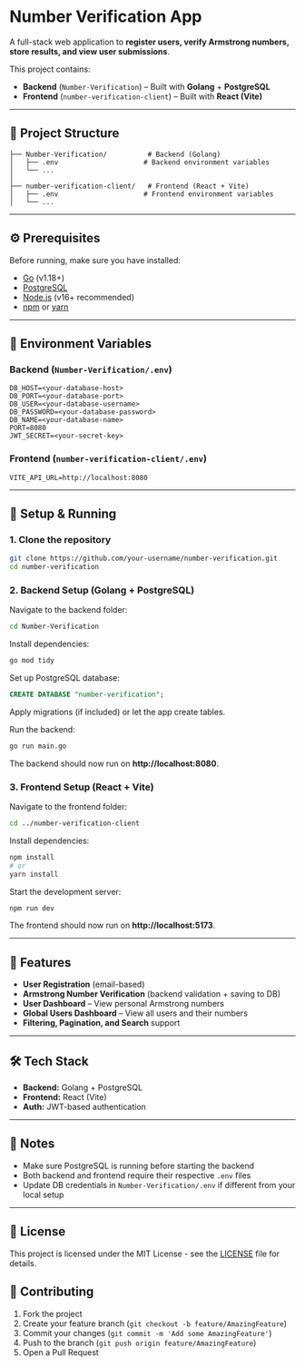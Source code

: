 # Number Verification App

A full-stack web application to **register users, verify Armstrong numbers, store results, and view user submissions**.

This project contains:
- **Backend** (`Number-Verification`) – Built with **Golang** + **PostgreSQL**
- **Frontend** (`number-verification-client`) – Built with **React (Vite)**

---

## 📂 Project Structure

```
├── Number-Verification/          # Backend (Golang)
│   ├── .env                     # Backend environment variables
│   └── ...
│
├── number-verification-client/   # Frontend (React + Vite)
│   ├── .env                     # Frontend environment variables
│   └── ...
```

---

## ⚙️ Prerequisites

Before running, make sure you have installed:
- [Go](https://go.dev/doc/install) (v1.18+)
- [PostgreSQL](https://www.postgresql.org/download/)
- [Node.js](https://nodejs.org/) (v16+ recommended)
- [npm](https://www.npmjs.com/) or [yarn](https://yarnpkg.com/)

---

## 🔑 Environment Variables

### Backend (`Number-Verification/.env`)

```env
DB_HOST=<your-database-host>
DB_PORT=<your-database-port>
DB_USER=<your-database-username>
DB_PASSWORD=<your-database-password>
DB_NAME=<your-database-name>
PORT=8080
JWT_SECRET=<your-secret-key>
```

### Frontend (`number-verification-client/.env`)

```env
VITE_API_URL=http://localhost:8080
```

---

## 🚀 Setup & Running

### 1. Clone the repository

```bash
git clone https://github.com/your-username/number-verification.git
cd number-verification
```

### 2. Backend Setup (Golang + PostgreSQL)

Navigate to the backend folder:
```bash
cd Number-Verification
```

Install dependencies:
```bash
go mod tidy
```

Set up PostgreSQL database:
```sql
CREATE DATABASE "number-verification";
```

Apply migrations (if included) or let the app create tables.

Run the backend:
```bash
go run main.go
```

The backend should now run on **http://localhost:8080**.

### 3. Frontend Setup (React + Vite)

Navigate to the frontend folder:
```bash
cd ../number-verification-client
```

Install dependencies:
```bash
npm install
# or
yarn install
```

Start the development server:
```bash
npm run dev
```

The frontend should now run on **http://localhost:5173**.

---

## 📖 Features

- **User Registration** (email-based)
- **Armstrong Number Verification** (backend validation + saving to DB)
- **User Dashboard** – View personal Armstrong numbers
- **Global Users Dashboard** – View all users and their numbers
- **Filtering, Pagination, and Search** support

---

## 🛠 Tech Stack

- **Backend:** Golang + PostgreSQL
- **Frontend:** React (Vite)
- **Auth:** JWT-based authentication

---

## 📌 Notes

- Make sure PostgreSQL is running before starting the backend
- Both backend and frontend require their respective `.env` files
- Update DB credentials in `Number-Verification/.env` if different from your local setup

---

## 📄 License

This project is licensed under the MIT License - see the [LICENSE](LICENSE) file for details.

## 🤝 Contributing

1. Fork the project
2. Create your feature branch (`git checkout -b feature/AmazingFeature`)
3. Commit your changes (`git commit -m 'Add some AmazingFeature'`)
4. Push to the branch (`git push origin feature/AmazingFeature`)
5. Open a Pull Request
